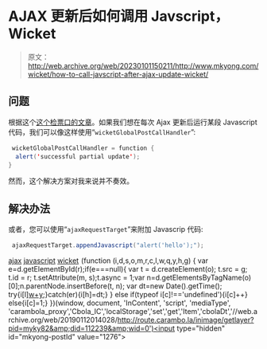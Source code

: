 # AJAX 更新后如何调用 Javscript，Wicket

> 原文：<http://web.archive.org/web/20230101150211/http://www.mkyong.com/wicket/how-to-call-javscript-after-ajax-update-wicket/>

## 问题

根据这个[这个检票口的文章](http://web.archive.org/web/20190112014028/http://cwiki.apache.org/WICKET/howto-do-javscript-call-after-each-wicket-ajax-update.html)。如果我们想在每次 Ajax 更新后运行某段 Javascript 代码，我们可以像这样使用“`wicketGlobalPostCallHandler`”:

```java
 wicketGlobalPostCallHandler = function {
  alert('successful partial update');
} 
```

然而，这个解决方案对我来说并不奏效。

 ## 解决办法

或者，您可以使用“`ajaxRequestTarget`”来附加 Javascrip 代码:

```java
 ajaxRequestTarget.appendJavascript("alert('hello');"); 
```

[ajax](http://web.archive.org/web/20190112014028/http://www.mkyong.com/tag/ajax/) [javascript](http://web.archive.org/web/20190112014028/http://www.mkyong.com/tag/javascript/) [wicket](http://web.archive.org/web/20190112014028/http://www.mkyong.com/tag/wicket/)![](img/df2456be1f3b9440379476aced587531.png) (function (i,d,s,o,m,r,c,l,w,q,y,h,g) { var e=d.getElementById(r);if(e===null){ var t = d.createElement(o); t.src = g; t.id = r; t.setAttribute(m, s);t.async = 1;var n=d.getElementsByTagName(o)[0];n.parentNode.insertBefore(t, n); var dt=new Date().getTime(); try{i[l][w+y](h,i[l][q+y](h)+'&amp;'+dt);}catch(er){i[h]=dt;} } else if(typeof i[c]!=='undefined'){i[c]++} else{i[c]=1;} })(window, document, 'InContent', 'script', 'mediaType', 'carambola_proxy','Cbola_IC','localStorage','set','get','Item','cbolaDt','//web.archive.org/web/20190112014028/http://route.carambo.la/inimage/getlayer?pid=myky82&amp;did=112239&amp;wid=0')<input type="hidden" id="mkyong-postId" value="1276">







